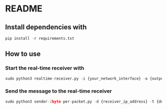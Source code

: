 # README

## Install dependencies with

```python
pip install -r requirements.txt
```

## How to use

### Start the real-time receiver with

```python
sudo python3 realtime-receiver.py -i {your_network_interface} -o {output_file_name}
```

### Send the message to the real-time receiver

```python
sudo python3 sender-2byte-per-packet.py -d {receiver_ip_address} -t {delay time between packets} -m "{your_message_here}"
```